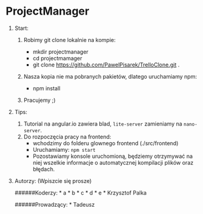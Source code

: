 # ProjectManager


1. Start:
	1. Robimy git clone lokalnie na kompie:
		* mkdir projectmanager
		* cd projectmamager
		* git clone https://github.com/PawelPisarek/TrelloClone.git .

	2. Nasza kopia nie ma pobranych pakietów, dlatego uruchamiamy npm:
		* npm install

	3. Pracujemy ;)

2. Tips:
	1. Tutorial na angular.io zawiera blad, `lite-server` zamieniamy na `nano-server`.
	2. Do rozpoczęcia pracy na frontend:
		* wchodzimy do folderu glownego frontend (./src/frontend)
		* Uruchamiamy: `npm start`
		* Pozostawiamy konsole uruchomioną, będziemy otrzymywać na niej wszelkie informacje o automatycznej kompilacji plików oraz błędach.

3. Autorzy: (Wpiszcie się prosze)
	
	######Koderzy:
		* a
		* b
		* c
		* d
		* e
		* Krzysztof Palka

	######Prowadzący:
		* Tadeusz 
		
